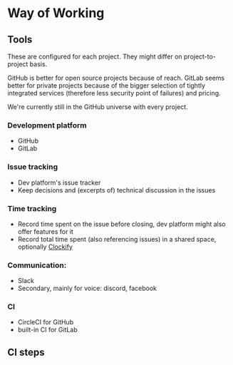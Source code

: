# Way of Working

## Tools

These are configured for each project. They might differ on project-to-project basis.

GitHub is better for open source projects because of reach. GitLab seems better for private projects because of the bigger selection of tightly integrated services (therefore less security point of failures) and pricing.

We're currently still in the GitHub universe with every project.

### Development platform
- GitHub
- GitLab

### Issue tracking
- Dev platform's issue tracker
- Keep decisions and (excerpts of) technical discussion in the issues

### Time tracking
- Record time spent on the issue before closing, dev platform might also offer features for it
- Record total time spent (also referencing issues) in a shared space, optionally [Clockify](https://clockify.me/)

### Communication:
- Slack
- Secondary, mainly for voice: discord, facebook

### CI
- CircleCI for GitHub
- built-in CI for GitLab


## CI steps